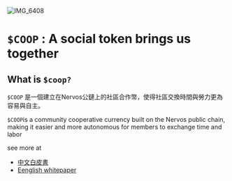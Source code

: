 ![IMG_6408](https://user-images.githubusercontent.com/406686/139626636-06c87342-45e7-44a3-9cd5-58b6ed7f315f.PNG)

# ```$COOP``` : A social token brings us together

## What is ```$coop?```
```$COOP``` 是一個建立在Nervos公鏈上的社區合作幣，使得社區交換時間與勞力更為容易與自主。

```$COOP```is a community cooperative currency built on the Nervos public chain, making it easier and more autonomous for members to exchange time and labor

see more at 
* [中文白皮書](https://github.com/CAAINS/COOP/blob/main/Chinese_whitepaper.md)
*  [Eenglish whitepaper](https://github.com/CAAINS/COOP/blob/main/en_whitepapter.md)

